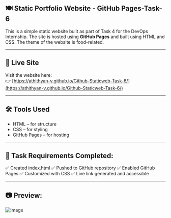 ## 🍽️ Static Portfolio Website - GitHub Pages-Task-6

This is a simple static website built as part of Task 4 for the DevOps Internship. The site is hosted using **GitHub Pages** and built using HTML and CSS. The theme of the website is food-related.

---

## 🔗 Live Site

Visit the website here:  
👉 [https://athithyan-v.github.io/Github-Staticweb-Task-6/](https://athithyan-v.github.io/Github-Staticweb-Task-6/)

---

## 🛠️ Tools Used

- HTML – for structure
- CSS – for styling
- GitHub Pages – for hosting
  
---

## 📌 Task Requirements Completed:

✅ Created index.html
✅ Pushed to GitHub repository
✅ Enabled GitHub Pages
✅ Customized with CSS
✅ Live link generated and accessible

---

## 📷 Preview:

![image](https://github.com/user-attachments/assets/bc1f3aa4-62ba-4047-9ee3-cc9f8a02802b)


